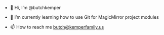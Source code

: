 - 👋 Hi, I’m @butchkemper

- 🌱 I’m currently learning how to use Git for MagicMirror project modules

- 📫 How to reach me butch@kemperfamily.us

<!---
butchkemper/butchkemper is a ✨ special ✨ repository because its `README.md` (this file) appears on your GitHub profile.
You can click the Preview link to take a look at your changes.
--->
